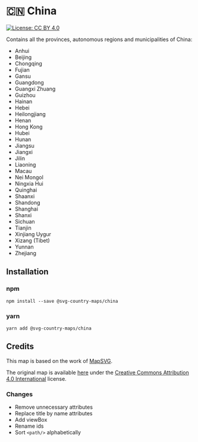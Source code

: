 # 🇨🇳 China

[![License: CC BY 4.0](https://img.shields.io/badge/License-CC%20BY%204.0-blue.svg)](https://creativecommons.org/licenses/by/4.0/)

Contains all the provinces, autonomous regions and municipalities of China:
* Anhui
* Beijing
* Chongqing
* Fujian
* Gansu
* Guangdong
* Guangxi Zhuang
* Guizhou
* Hainan
* Hebei
* Heilongjiang
* Henan
* Hong Kong
* Hubei
* Hunan
* Jiangsu
* Jiangxi
* Jilin
* Liaoning
* Macau
* Nei Mongol
* Ningxia Hui
* Quinghai
* Shaanxi
* Shandong
* Shanghai
* Shanxi
* Sichuan
* Tianjin
* Xinjiang Uygur
* Xizang (Tibet) 
* Yunnan
* Zhejiang

## Installation

### npm

`npm install --save @svg-country-maps/china`

### yarn

`yarn add @svg-country-maps/china`

## Credits

This map is based on the work of [MapSVG](https://mapsvg.com).

The original map is available [here](https://mapsvg.com/maps/china) under the [Creative Commons Attribution 4.0 International](https://creativecommons.org/licenses/by/4.0/) license.

### Changes

* Remove unnecessary attributes
* Replace title by name attributes
* Add viewBox
* Rename ids
* Sort `<path/>` alphabetically
